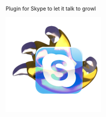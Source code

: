 Plugin for Skype to let it talk to growl 

![Growl Skype Icon](/growl-skype.png?raw=true "Growl Skype Icon")